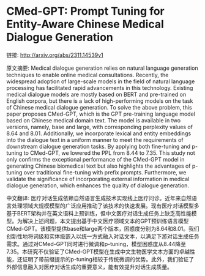 # CMed-GPT: Prompt Tuning for Entity-Aware Chinese Medical Dialogue Generation

链接: http://arxiv.org/abs/2311.14539v1

原文摘要:
Medical dialogue generation relies on natural language generation techniques
to enable online medical consultations. Recently, the widespread adoption of
large-scale models in the field of natural language processing has facilitated
rapid advancements in this technology. Existing medical dialogue models are
mostly based on BERT and pre-trained on English corpora, but there is a lack of
high-performing models on the task of Chinese medical dialogue generation. To
solve the above problem, this paper proposes CMed-GPT, which is the GPT
pre-training language model based on Chinese medical domain text. The model is
available in two versions, namely, base and large, with corresponding
perplexity values of 8.64 and 8.01. Additionally, we incorporate lexical and
entity embeddings into the dialogue text in a uniform manner to meet the
requirements of downstream dialogue generation tasks. By applying both
fine-tuning and p-tuning to CMed-GPT, we lowered the PPL from 8.44 to 7.35.
This study not only confirms the exceptional performance of the CMed-GPT model
in generating Chinese biomedical text but also highlights the advantages of
p-tuning over traditional fine-tuning with prefix prompts. Furthermore, we
validate the significance of incorporating external information in medical
dialogue generation, which enhances the quality of dialogue generation.

中文翻译:
医疗对话生成依赖自然语言生成技术实现线上医疗问诊。近年来自然语言处理领域大规模模型的广泛应用推动了该技术的快速发展。现有医疗对话模型多基于BERT架构并在英文语料上预训练，但中文医疗对话生成任务上缺乏高性能模型。为解决上述问题，本文提出基于中文医疗领域文本的GPT预训练语言模型CMed-GPT。该模型提供base和large两个版本，困惑度分别为8.64和8.01。我们创新性地将词级和实体级嵌入以统一方式融入对话文本，以满足下游对话生成任务需求。通过对CMed-GPT同时进行微调和p-tuning，模型困惑度从8.44降至7.35。本研究不仅验证了CMed-GPT模型在生成中文生物医学文本方面的卓越性能，还证明了带前缀提示的p-tuning相较于传统微调的优势。此外，我们验证了外部信息融入对医疗对话生成的重要意义，能有效提升对话生成质量。
